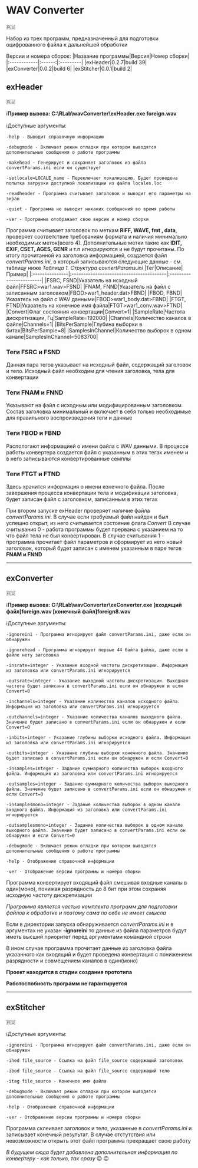 # WAV Converter
:ru:

Набор из трех программ, предназначенный для подготовки оцифрованного файла к
дальнейшей обработки

Версии и номера сборок:
|Название программы|Версия|Номер сборки|
|:------------|:------:|:---------|
|exHeader|0.2.7|build 39|
|exConverter|0.0.2|build 6|
|exStitcher|0.0.1|build 2|

## exHeader
:ru:

:information_source:**Пример вызова: C:\RLab\wavConverter\exHeader.exe foreign.wav**

:information_source:Доступные аргументы:

    -help - Выводит справочную информацию
	
	-debugmode - Включает режим отладки при котором выводятся дополнительные сообщения о работе программы
	
	-makehead - Генерирует и сохраняет заголовок из файла convertParams.ini если он существует
	
	-setlocale=LOCALE_name - Переключает локализацию. Будет проведена попытка загрузки доступной локализации из файла locales.loc
	
	-readheader - Программа считывает заголовок и выводит его параметры на экран
	
	-quiet - Программа не выводит никаких сообщнений во время работы
	
	-ver - Программа отображает свою версию и номер сборки
	

Программа считывает заголовок по меткам **RIFF, WAVE, fmt , data**, проверяет соответствие
требованиям формата и наличия минимально необходимых меток(всего 4). Дополнительные метки 
такие как **IDIT, EXIF, CSET, AGES, GENR** и т.п игнорируются и не будут прочитаны. По
итогу прочитанной из заголовка информацией, создается файл *convertParams.ini*, в который
записываются следующие данные - см. таблицу ниже
*Таблица 1. Структура covnertParams.ini*
|Тег|Описание|Пример|
|:---------------|:----------------------------------------|:------------------------|
|FSRC, FSND|Указатель на исходный файл|FFSRC>war1.wav>FSND|
|FNAM, FNND|Указатель на файл с записанным заголовком|FBOD>war1_header.dat>FBND|
|FBOD, FBND|Указатель на файл с WAV данными|FBOD>war1_body.dat>FBND|
|FTGT, FTND|Указатель на конечное имя файла|FTGT>war1_conv.wav>FTND|
|Convert|Флаг состояния конвертации|Convert=1|
|SampleRate|Частота дискретизации, Гц|SampleRate=192000|
|Channels|Количество каналов в файле|Channels=1|
|BitsPerSample|Глубина выборки в битах|BitsPerSample=8|
|SamplesInChannel|Количество выборок в одном канале|SamplesInChannel=5083700|

### Теги FSRC и FSND
Данная пара тегов указывает на исходный файл, содержащий заголовок и тело. Исходный файл
необходим для чтения заголовка, тела для конвертации

### Теги FNAM и FNND
Указывают на файл с исходным или модифицированным заголовком. Состав заголовка минимальный и
включает в себя только необходимые для правильного воспроизведения теги и данные

### Теги FBOD и FBND
Распологают информацией о имени файла с WAV данными. В процессе работы конвертера создается
файл с указанным в этих тегах именем и в него записываются конвертированные семплы

### Теги FTGT и FTND
Здесь хранится информация о имени конечного файла. После завершения процесса конвертации
тела и модификации заголовка, будет записан файл с заголовком, записанным в этих тегах

При втором запуске exHeader проверяет наличие файла *convertParams.ini*. В случае если
требуемый файл найден и был успешно открыт, из него считывается состояние флага *Convert*
В случае считывания 0 - работа программы будет прервана с указанием на то что файл тела
не был конвертирован. В случае считывания 1 - программа прочитает файл параметров и
сформирует из него новый заголовок, который будет записан с именем указанным в паре
тегов **FNAM и FNND**
____
## exConverter
:ru:

:information_source:**Пример вызова: C:\RLab\wavConverter\exConverter.exe [входящий файл]foreign.wav [конечный файл]foreign8.wav**

:information_source:Доступные аргументы:

    -ignoreini - Программа игнорирует файл convertParams.ini, даже если он обнаружен
	
	-ignorehead - Программа игнорирует первые 44 байта файла, даже если в файле нету заголовка
	
	-insrate=integer - Указание входной частоты дискретизации. Информация из заголовка или convertParams.ini игнорируется
	
	-outsrate=integer - Указание выходной частоты дискретизации. Выходная частота будет записана в convertParams.ini если он обнаружен и если Convert=0
	
	-inchannels=integer - Указание количество каналов исходного файла. Информация из заголовка или convertParams.ini игнорируется
	
	-outchannels=integer - Указание количества каналов выходного файла. Значение будет записано в convertParams.ini если он обнаружен и если Convert=0
	
	-inbits=integer - Указание глубины выборки исходного файла. Информация из заголовка или convertParams.ini игнорируется
	
	-outbits=integer - Указание глубины выборки конечного файла. Значение будет записано в convertParams.ini если он обнаружен и если Convert=0
	
	-insamples=integer - Задание суммарного количества выборок входного файла. Информация из заголовка или convertParams.ini игнорируется
	
	-outsamples=integer - Задание суммарного количества выборок выходного файла. Значение будет записано в convertParams.ini если он обнаружен и если Convert=0
	
	-insamplesmono=integer - Задание количества выборок в одном канале входного файла. Информация из заголовка или convertParams.ini игнорируется
	
	-outsamplesmono=integer - Задание количества выборок в одном канале выходного файла. Значение будет записано в convertParams.ini если он обнаружен и если Convert=0
	
	-debugmode - Включает режим отладки при котором выводятся дополнительные сообщения о работе программы
	
	-help - Отображение справочной информации
	
	-ver - Отображение версии программы и номера сборки
	

Программа конвертирует входящий файл смешивая входные каналы в один(моно), понижая
разрядность до 8 бит при этом сохраняя исходную частоту дискретизации

*Программа является частью комплекта программ для подготовки файлов к обработке*
*и поэтому сама по себе не имеет смысла*

Если в директории запуска обнаруживается *convertParams.ini* и в аргументах не указан
**-ignoreini** то данные из файла параметров будут иметь высший приоритет перед
аргументами командной строки

В ином случае программа прочитает данные из заголовка файла указанного как входящий и
будет проведена конвертация с понижением разрядности и совмещением каналов в один(моно)

**Проект находится в стадии создания прототипа**

**Работоспобность программ не гарантируется**

____
## exStitcher
:ru:

:information_source:Доступные аргументы:

    -ignoreini - Программа игнорирует файл convertParams.ini, даже если он обнаружен
	
    -ihed file_source - Ссылка на файл file_source содержащий заголовок
	
	-ibod file_source - Ссылка на файл file_source содержащий тело
	
	-itag file_source - Конечное имя файла
	
	-debugmode - Включает режим отладки при котором выводятся дополнительные сообщения о работе программы
	
	-help - Отображение справочной информации
	
	-ver - Отображение версии программы и номера сборки
	

Программа склеивает заголовок и тело, указанные в *convertParams.ini* и записывает
конечный результат. В случае отстутствия или невозможности открыть этот файл программа
прекращает свою работу

*В будущем сюда будет добавлена дополнительная информация по конвертеру - как только, так сразу* :wink: :wink: